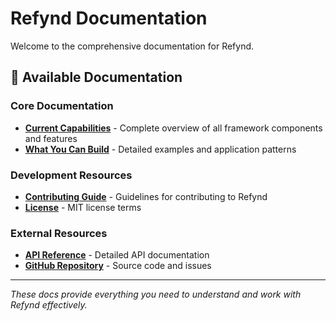 # Refynd Documentation

Welcome to the comprehensive documentation for Refynd.

## 📖 Available Documentation

### Core Documentation
- **[Current Capabilities](CURRENT_CAPABILITIES.md)** - Complete overview of all framework components and features
- **[What You Can Build](WHAT_YOU_CAN_BUILD.md)** - Detailed examples and application patterns

### Development Resources
- **[Contributing Guide](../CONTRIBUTING.md)** - Guidelines for contributing to Refynd
- **[License](../LICENSE)** - MIT license terms

### External Resources
- **[API Reference](https://github.com/refynd/framework/wiki)** - Detailed API documentation
- **[GitHub Repository](https://github.com/refynd/framework)** - Source code and issues

---

*These docs provide everything you need to understand and work with Refynd effectively.*
